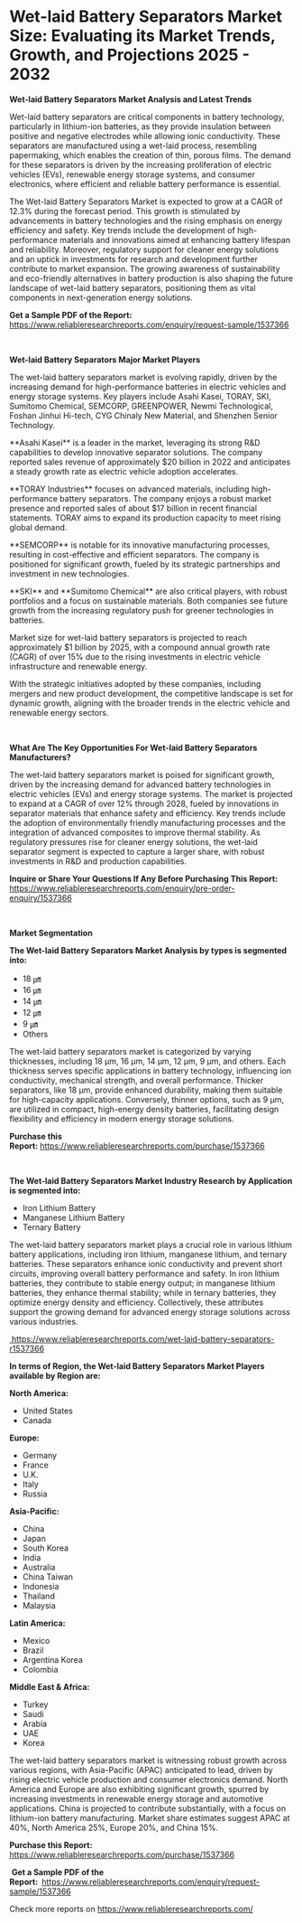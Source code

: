 <p><h1>Wet-laid Battery Separators Market Size: Evaluating its Market Trends, Growth, and Projections 2025 - 2032</h1></p><p><strong>Wet-laid Battery Separators Market Analysis and Latest Trends</strong></p>
<p><p>Wet-laid battery separators are critical components in battery technology, particularly in lithium-ion batteries, as they provide insulation between positive and negative electrodes while allowing ionic conductivity. These separators are manufactured using a wet-laid process, resembling papermaking, which enables the creation of thin, porous films. The demand for these separators is driven by the increasing proliferation of electric vehicles (EVs), renewable energy storage systems, and consumer electronics, where efficient and reliable battery performance is essential.</p><p>The Wet-laid Battery Separators Market is expected to grow at a CAGR of 12.3% during the forecast period. This growth is stimulated by advancements in battery technologies and the rising emphasis on energy efficiency and safety. Key trends include the development of high-performance materials and innovations aimed at enhancing battery lifespan and reliability. Moreover, regulatory support for cleaner energy solutions and an uptick in investments for research and development further contribute to market expansion. The growing awareness of sustainability and eco-friendly alternatives in battery production is also shaping the future landscape of wet-laid battery separators, positioning them as vital components in next-generation energy solutions.</p></p>
<p><strong>Get a Sample PDF of the Report:&nbsp;</strong> <a href="https://www.reliableresearchreports.com/enquiry/request-sample/1537366?utm_campaign=3060&utm_medium=2&utm_source=Github&utm_content=ia&utm_term=24032025&utm_id=wet-laid-battery-separators">https://www.reliableresearchreports.com/enquiry/request-sample/1537366</a></p>
<p>&nbsp;</p>
<p><strong>Wet-laid Battery Separators Major Market Players</strong></p>
<p><p>The wet-laid battery separators market is evolving rapidly, driven by the increasing demand for high-performance batteries in electric vehicles and energy storage systems. Key players include Asahi Kasei, TORAY, SKI, Sumitomo Chemical, SEMCORP, GREENPOWER, Newmi Technological, Foshan Jinhui Hi-tech, CYG Chinaly New Material, and Shenzhen Senior Technology.</p><p>**Asahi Kasei** is a leader in the market, leveraging its strong R&D capabilities to develop innovative separator solutions. The company reported sales revenue of approximately $20 billion in 2022 and anticipates a steady growth rate as electric vehicle adoption accelerates.</p><p>**TORAY Industries** focuses on advanced materials, including high-performance battery separators. The company enjoys a robust market presence and reported sales of about $17 billion in recent financial statements. TORAY aims to expand its production capacity to meet rising global demand.</p><p>**SEMCORP** is notable for its innovative manufacturing processes, resulting in cost-effective and efficient separators. The company is positioned for significant growth, fueled by its strategic partnerships and investment in new technologies.</p><p>**SKI** and **Sumitomo Chemical** are also critical players, with robust portfolios and a focus on sustainable materials. Both companies see future growth from the increasing regulatory push for greener technologies in batteries.</p><p>Market size for wet-laid battery separators is projected to reach approximately $1 billion by 2025, with a compound annual growth rate (CAGR) of over 15% due to the rising investments in electric vehicle infrastructure and renewable energy. </p><p>With the strategic initiatives adopted by these companies, including mergers and new product development, the competitive landscape is set for dynamic growth, aligning with the broader trends in the electric vehicle and renewable energy sectors.</p></p>
<p>&nbsp;</p>
<p><strong>What Are The Key Opportunities For Wet-laid Battery Separators Manufacturers?</strong></p>
<p><p>The wet-laid battery separators market is poised for significant growth, driven by the increasing demand for advanced battery technologies in electric vehicles (EVs) and energy storage systems. The market is projected to expand at a CAGR of over 12% through 2028, fueled by innovations in separator materials that enhance safety and efficiency. Key trends include the adoption of environmentally friendly manufacturing processes and the integration of advanced composites to improve thermal stability. As regulatory pressures rise for cleaner energy solutions, the wet-laid separator segment is expected to capture a larger share, with robust investments in R&D and production capabilities.</p></p>
<p><strong>Inquire or Share Your Questions If Any Before Purchasing This Report:</strong> <a href="https://www.reliableresearchreports.com/enquiry/pre-order-enquiry/1537366?utm_campaign=3060&utm_medium=2&utm_source=Github&utm_content=ia&utm_term=24032025&utm_id=wet-laid-battery-separators">https://www.reliableresearchreports.com/enquiry/pre-order-enquiry/1537366</a></p>
<p>&nbsp;</p>
<p><strong>Market Segmentation</strong></p>
<p><strong>The Wet-laid Battery Separators Market Analysis by types is segmented into:</strong></p>
<p><ul><li>18 ㎛</li><li>16 ㎛</li><li>14 ㎛</li><li>12 ㎛</li><li>9 ㎛</li><li>Others</li></ul></p>
<p><p>The wet-laid battery separators market is categorized by varying thicknesses, including 18 µm, 16 µm, 14 µm, 12 µm, 9 µm, and others. Each thickness serves specific applications in battery technology, influencing ion conductivity, mechanical strength, and overall performance. Thicker separators, like 18 µm, provide enhanced durability, making them suitable for high-capacity applications. Conversely, thinner options, such as 9 µm, are utilized in compact, high-energy density batteries, facilitating design flexibility and efficiency in modern energy storage solutions.</p></p>
<p><strong>Purchase this Report:&nbsp;</strong><a href="https://www.reliableresearchreports.com/purchase/1537366?utm_campaign=3060&utm_medium=2&utm_source=Github&utm_content=ia&utm_term=24032025&utm_id=wet-laid-battery-separators">https://www.reliableresearchreports.com/purchase/1537366</a></p>
<p>&nbsp;</p>
<p><strong>The Wet-laid Battery Separators Market Industry Research by Application is segmented into:</strong></p>
<p><ul><li>Iron Lithium Battery</li><li>Manganese Lithium Battery</li><li>Ternary Battery</li></ul></p>
<p><p>The wet-laid battery separators market plays a crucial role in various lithium battery applications, including iron lithium, manganese lithium, and ternary batteries. These separators enhance ionic conductivity and prevent short circuits, improving overall battery performance and safety. In iron lithium batteries, they contribute to stable energy output; in manganese lithium batteries, they enhance thermal stability; while in ternary batteries, they optimize energy density and efficiency. Collectively, these attributes support the growing demand for advanced energy storage solutions across various industries.</p></p>
<p><a href="https://www.reliableresearchreports.com/wet-laid-battery-separators-r1537366?utm_campaign=3060&utm_medium=2&utm_source=Github&utm_content=ia&utm_term=24032025&utm_id=wet-laid-battery-separators">&nbsp;https://www.reliableresearchreports.com/wet-laid-battery-separators-r1537366</a></p>
<p><strong>In terms of Region, the Wet-laid Battery Separators Market Players available by Region are:</strong></p>
<p>
    <p> <strong> North America: </strong>
        <ul>
            <li>United States</li>
            <li>Canada</li>
        </ul>
        </p> 
    <p> <strong> Europe: </strong>
        <ul>
            <li>Germany</li>
            <li>France</li>
            <li>U.K.</li>
            <li>Italy</li>
            <li>Russia</li>
        </ul>
        </p> 
    <p> <strong> Asia-Pacific: </strong>
        <ul>
            <li>China</li>
            <li>Japan</li>
            <li>South Korea</li>
            <li>India</li>
            <li>Australia</li>
            <li>China Taiwan</li>
            <li>Indonesia</li>
            <li>Thailand</li>
            <li>Malaysia</li>
        </ul>
        </p> 
    <p> <strong> Latin America: </strong>
        <ul>
            <li>Mexico</li>
            <li>Brazil</li>
            <li>Argentina Korea</li>
            <li>Colombia</li>
        </ul>
        </p> 
    <p> <strong> Middle East & Africa: </strong>
        <ul>
            <li>Turkey</li>
            <li>Saudi</li>
            <li>Arabia</li>
            <li>UAE</li>
            <li>Korea</li>
        </ul>
    </p>
    </p>
<p><p>The wet-laid battery separators market is witnessing robust growth across various regions, with Asia-Pacific (APAC) anticipated to lead, driven by rising electric vehicle production and consumer electronics demand. North America and Europe are also exhibiting significant growth, spurred by increasing investments in renewable energy storage and automotive applications. China is projected to contribute substantially, with a focus on lithium-ion battery manufacturing. Market share estimates suggest APAC at 40%, North America 25%, Europe 20%, and China 15%.</p></p>
<p><strong>Purchase this Report: </strong><a href="https://www.reliableresearchreports.com/purchase/1537366?utm_campaign=3060&utm_medium=2&utm_source=Github&utm_content=ia&utm_term=24032025&utm_id=wet-laid-battery-separators">https://www.reliableresearchreports.com/purchase/1537366</a></p>
<p>&nbsp;<strong>Get a Sample PDF of the Report:&nbsp;&nbsp;</strong><a href="https://www.reliableresearchreports.com/enquiry/request-sample/1537366?utm_campaign=3060&utm_medium=2&utm_source=Github&utm_content=ia&utm_term=24032025&utm_id=wet-laid-battery-separators">https://www.reliableresearchreports.com/enquiry/request-sample/1537366</a></p>
<p><strong></strong></p>
<p>Check more reports on <a href="https://www.reliableresearchreports.com/?utm_campaign=3060&utm_medium=2&utm_source=Github&utm_content=ia&utm_term=24032025&utm_id=wet-laid-battery-separators">https://www.reliableresearchreports.com/</a></p>